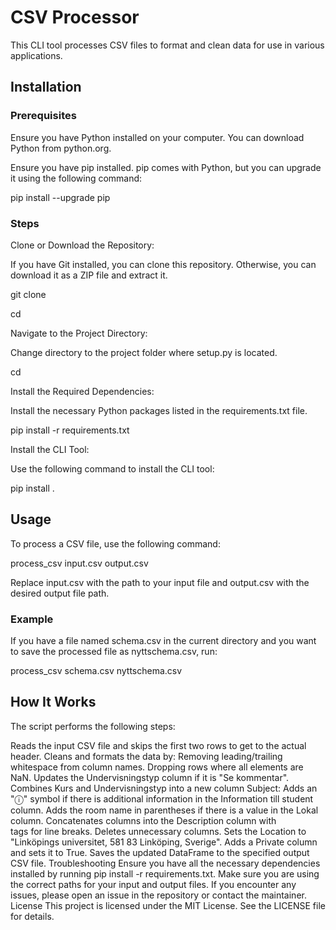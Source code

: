 # CSV Processor
This CLI tool processes CSV files to format and clean data for use in various applications.

## Installation
### Prerequisites
Ensure you have Python installed on your computer. You can download Python from python.org.

Ensure you have pip installed. pip comes with Python, but you can upgrade it using the following command:

pip install --upgrade pip

### Steps
Clone or Download the Repository:

If you have Git installed, you can clone this repository. Otherwise, you can download it as a ZIP file and extract it.

git clone <repository-url>

cd <repository-folder>

Navigate to the Project Directory:

Change directory to the project folder where setup.py is located.

cd <repository-folder>

Install the Required Dependencies:

Install the necessary Python packages listed in the requirements.txt file.

pip install -r requirements.txt

Install the CLI Tool:

Use the following command to install the CLI tool:

pip install .

## Usage
To process a CSV file, use the following command:

process_csv input.csv output.csv

Replace input.csv with the path to your input file and output.csv with the desired output file path.

### Example
If you have a file named schema.csv in the current directory and you want to save the processed file as nyttschema.csv, run:

process_csv schema.csv nyttschema.csv

## How It Works
The script performs the following steps:

Reads the input CSV file and skips the first two rows to get to the actual header.
Cleans and formats the data by:
Removing leading/trailing whitespace from column names.
Dropping rows where all elements are NaN.
Updates the Undervisningstyp column if it is "Se kommentar".
Combines Kurs and Undervisningstyp into a new column Subject:
Adds an "ⓘ" symbol if there is additional information in the Information till student column.
Adds the room name in parentheses if there is a value in the Lokal column.
Concatenates columns into the Description column with <br/> tags for line breaks.
Deletes unnecessary columns.
Sets the Location to "Linköpings universitet, 581 83 Linköping, Sverige".
Adds a Private column and sets it to True.
Saves the updated DataFrame to the specified output CSV file.
Troubleshooting
Ensure you have all the necessary dependencies installed by running pip install -r requirements.txt.
Make sure you are using the correct paths for your input and output files.
If you encounter any issues, please open an issue in the repository or contact the maintainer.
License
This project is licensed under the MIT License. See the LICENSE file for details.